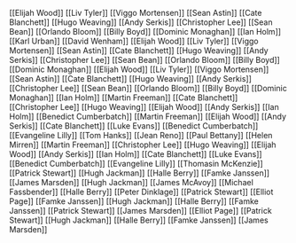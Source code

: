 [[Elijah Wood]]
[[Liv Tyler]]
[[Viggo Mortensen]]
[[Sean Astin]]
[[Cate Blanchett]]
[[Hugo Weaving]]
[[Andy Serkis]]
[[Christopher Lee]]
[[Sean Bean]]
[[Orlando Bloom]]
[[Billy Boyd]]
[[Dominic Monaghan]]
[[Ian Holm]]
[[Karl Urban]]
[[David Wenham]]
[[Elijah Wood]]
[[Liv Tyler]]
[[Viggo Mortensen]]
[[Sean Astin]]
[[Cate Blanchett]]
[[Hugo Weaving]]
[[Andy Serkis]]
[[Christopher Lee]]
[[Sean Bean]]
[[Orlando Bloom]]
[[Billy Boyd]]
[[Dominic Monaghan]]
[[Elijah Wood]]
[[Liv Tyler]]
[[Viggo Mortensen]]
[[Sean Astin]]
[[Cate Blanchett]]
[[Hugo Weaving]]
[[Andy Serkis]]
[[Christopher Lee]]
[[Sean Bean]]
[[Orlando Bloom]]
[[Billy Boyd]]
[[Dominic Monaghan]]
[[Ian Holm]]
[[Martin Freeman]]
[[Cate Blanchett]]
[[Christopher Lee]]
[[Hugo Weaving]]
[[Elijah Wood]]
[[Andy Serkis]]
[[Ian Holm]]
[[Benedict Cumberbatch]]
[[Martin Freeman]]
[[Elijah Wood]]
[[Andy Serkis]]
[[Cate Blanchett]]
[[Luke Evans]]
[[Benedict Cumberbatch]]
[[Evangeline Lilly]]
[[Tom Hanks]]
[[Jean Reno]]
[[Paul Bettany]]
[[Helen Mirren]]
[[Martin Freeman]]
[[Christopher Lee]]
[[Hugo Weaving]]
[[Elijah Wood]]
[[Andy Serkis]]
[[Ian Holm]]
[[Cate Blanchett]]
[[Luke Evans]]
[[Benedict Cumberbatch]]
[[Evangeline Lilly]]
[[Thomasin McKenzie]]
[[Patrick Stewart]]
[[Hugh Jackman]]
[[Halle Berry]]
[[Famke Janssen]]
[[James Marsden]]
[[Hugh Jackman]]
[[James McAvoy]]
[[Michael Fassbender]]
[[Halle Berry]]
[[Peter Dinklage]]
[[Patrick Stewart]]
[[Elliot Page]]
[[Famke Janssen]]
[[Hugh Jackman]]
[[Halle Berry]]
[[Famke Janssen]]
[[Patrick Stewart]]
[[James Marsden]]
[[Elliot Page]]
[[Patrick Stewart]]
[[Hugh Jackman]]
[[Halle Berry]]
[[Famke Janssen]]
[[James Marsden]]
